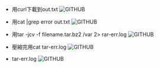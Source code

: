 + 用curl下載到out.txt
![GITHUB](https://imgur.com/kQ6zAyo.jpg"gitš¤Ž¦")

+ 用cat |grep error out.txt
![GITHUB](https://imgur.com/9bbsDb9.jpg"gitš¤Ž¦")  




+ 用tar -jcv -f filename.tar.bz2 /var 2> rar-err.log
![GITHUB](https://imgur.com/g58fVTG.jpg"gitš¤Ž¦")

+ 壓縮完用cat tar-err.log
![GITHUB](https://imgur.com/Vpuika5.jpg"gitš¤Ž¦")

+ tar-err.log
![GITHUB](https://imgur.com/DXdRyTk.jpg"gitš¤Ž¦")
